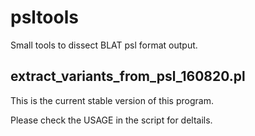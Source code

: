 # psltools
Small tools to dissect BLAT psl format output.

## extract_variants_from_psl_160820.pl
This is the current stable version of this program.

Please check the USAGE in the script for deltails.
